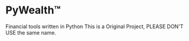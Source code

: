 # PyWealth™
Financial tools written in Python
This is a Original Project, PLEASE DON'T USE the same name.
